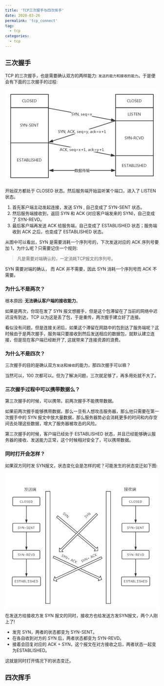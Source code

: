 ```yaml
---
title: 'TCP三次握手与四次挥手'
date: 2020-03-26
permalink: 'tcp_connect'
tag:
  - tcp
categories:
  - tcp
---
```


## 三次握手

TCP 的三次握手，也是需要确认双方的两样能力: `发送的能力和接收的能力`。于是便会有下面的三次握手的过程:

![三次握手](./images/tcp_connect.jpg)

开始双方都处于 CLOSED 状态。然后服务端开始监听某个端口，进入了 LISTEN 状态。

1. 首先客户端主动发起连接，发送 SYN , 自己变成了 SYN-SENT 状态。
2. 然后服务端接收到，返回 SYN 和 ACK (对应客户端发来的 SYN)，自己变成了 SYN-REVD。
3. 最后客户端再发送 ACK 给服务端，自己变成了 ESTABLISHED 状态；服务端收到 ACK 之后，也变成了 ESTABLISHED 状态。

从图中可以看出，SYN 是需要消耗一个序列号的，下次发送对应的 ACK 序列号要加 1，为什么呢？只需要记住一个规则:

> 凡是需要对端确认的，一定消耗TCP报文的序列号。

SYN 需要对端的确认， 而 ACK 并不需要，因此 SYN 消耗一个序列号而 ACK 不需要。

### 为什么不是两次？

根本原因: **无法确认客户端的接收能力**。

如果是两次，你现在发了 SYN 报文想握手，但是这个包滞留在了当前的网络中迟迟没有到达，TCP 以为这是丢了包，于是重传，两次握手建立好了连接。

看似没有问题，但是连接关闭后，如果这个滞留在网路中的包到达了服务端呢？这时候由于是两次握手，服务端只要接收到然后发送相应的数据包，就默认建立连接，但是现在客户端已经断开了, 这就带来了连接资源的浪费。

### 为什么不是四次？

三次握手的目的是确认双方`发送`和`接收`的能力，那四次握手可以嘛？

当然可以，100 次都可以。但为了解决问题，三次就足够了，再多用处就不大了。

### 三次握手过程中可以携带数据么？

第三次握手的时候，可以携带。前两次握手不能携带数据。

如果前两次握手能够携带数据，那么一旦有人想攻击服务器，那么他只需要在第一次握手中的 SYN 报文中放大量数据，那么服务器势必会消耗更多的时间和内存空间去处理这些数据，增大了服务器被攻击的风险。

第三次握手的时候，客户端已经处于 ESTABLISHED 状态，并且已经能够确认服务器的接收、发送能力正常，这个时候相对安全了，可以携带数据。

### 同时打开会怎样？

如果双方同时发 SYN报文，状态变化会是怎样的呢？可能发生的状态变迁如下图:

![同时打开](./images/tcp_same_connect.jpg)

在发送方给接收方发 SYN 报文的同时，接收方也给发送方发SYN报文，两个人刚上了!

- 发完 SYN，两者的状态都变为 SYN-SENT。
- 在各自收到对方的 SYN 后，两者状态都变为 SYN-REVD。
- 接着会回复对应的 ACK + SYN，这个报文在对方接收之后，两者状态一起变为ESTABLISHED。

这就是同时打开情况下的状态变迁。

## 四次挥手

